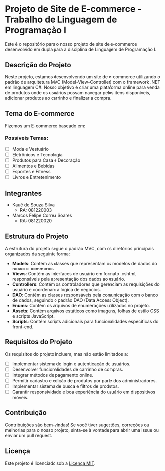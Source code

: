 # Projeto de Site de E-commerce - Trabalho de Linguagem de Programação I

Este é o repositório para o nosso projeto de site de e-commerce desenvolvido em dupla para a disciplina de Linguagem de Programação I.

## Descrição do Projeto

Neste projeto, estamos desenvolvendo um site de e-commerce utilizando o padrão de arquitetura MVC (Model-View-Controller) com o framework .NET em linguagem C#. Nosso objetivo é criar uma plataforma online para venda de produtos onde os usuários possam navegar pelos itens disponíveis, adicionar produtos ao carrinho e finalizar a compra.

## Tema do E-commerce

Fizemos um E-commerce baseado em:

### Possíveis Temas:
- [ ] Moda e Vestuário
- [ ] Eletrônicos e Tecnologia
- [ ] Produtos para Casa e Decoração
- [ ] Alimentos e Bebidas
- [ ] Esportes e Fitness
- [ ] Livros e Entretenimento

## Integrantes

- Kauê de Souza Silva
  - RA: 081220003
- Marcos Felipe Correa Soares
  - RA: 081220020

## Estrutura do Projeto

A estrutura do projeto segue o padrão MVC, com os diretórios principais organizados da seguinte forma:

- **Models**: Contém as classes que representam os modelos de dados do nosso e-commerce.
- **Views**: Contém as interfaces de usuário em formato .cshtml, responsáveis pela apresentação dos dados ao usuário.
- **Controllers**: Contém os controladores que gerenciam as requisições do usuário e coordenam a lógica de negócios.
- **DAO**: Contém as classes responsáveis pela comunicação com o banco de dados, seguindo o padrão DAO (Data Access Object).
- **Enums**: Contém os arquivos de enumerações utilizados no projeto.
- **Assets**: Contém arquivos estáticos como imagens, folhas de estilo CSS e scripts JavaScript.
- **Scripts**: Contém scripts adicionais para funcionalidades específicas do front-end.

## Requisitos do Projeto

Os requisitos do projeto incluem, mas não estão limitados a:

- [ ] Implementar sistema de login e autenticação de usuários.
- [ ] Desenvolver funcionalidades de carrinho de compras.
- [ ] Integrar métodos de pagamento online.
- [ ] Permitir cadastro e edição de produtos por parte dos administradores.
- [ ] Implementar sistema de busca e filtros de produtos.
- [ ] Garantir responsividade e boa experiência do usuário em dispositivos móveis.

## Contribuição

Contribuições são bem-vindas! Se você tiver sugestões, correções ou melhorias para o nosso projeto, sinta-se à vontade para abrir uma issue ou enviar um pull request.

## Licença

Este projeto é licenciado sob a [Licença MIT](LICENSE).
